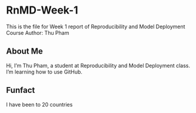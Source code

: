 # RnMD-Week-1
This is the file for Week 1 report of Reproducibility and Model Deployment Course
Author: Thu Pham
## About Me
Hi, I’m Thu Pham, a student at Reproducibility and Model Deployment class.
I’m learning how to use GitHub.
## Funfact
I have been to 20 countries